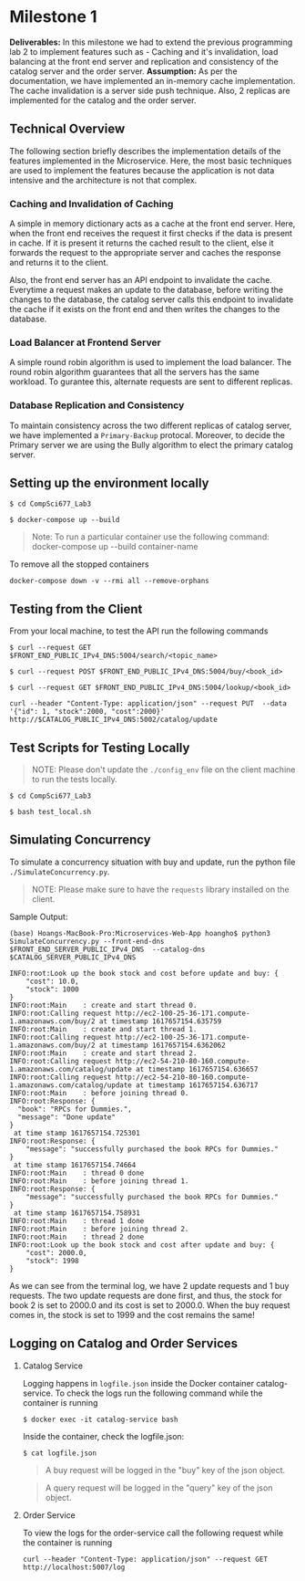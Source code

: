 # Milestone 1
**Deliverables:** In this milestone we had to extend the previous programming lab 2 to implement features such as - Caching and it's invalidation, load balancing at the front end server and replication and consistency of the catalog server and the order server.
**Assumption:** As per the documentation, we have implemented an in-memory cache implementation. The cache invalidation is a server side push technique. Also, 2 replicas are implemented for the catalog and the order server.

## Technical Overview

The following section briefly describes the implementation details of the features implemented in the Microservice. Here, the most basic techniques are used to implement the features because the application is not data intensive and the architecture is not that complex.

### Caching and Invalidation of Caching

A simple in memory dictionary acts as a cache at the front end server. Here, when the front end receives the request it first checks if the data is present in cache. If it is present it returns the cached result to the client, else it forwards the request to the appropriate server and caches the response and returns it to the client.

Also, the front end server has an API endpoint to invalidate the cache. Everytime a request makes an update to the database, before writing the changes to the database, the catalog server calls this endpoint to invalidate the cache if it exists on the front end and then writes the changes to the database.

### Load Balancer at Frontend Server

A simple round robin algorithm is used to implement the load balancer. The round robin algorithm guarantees that all the servers has the same workload. To gurantee this, alternate requests are sent to different replicas.

### Database Replication and Consistency

To maintain consistency across the two different replicas of catalog server, we have implemented a `Primary-Backup` protocal. Moreover, to decide the Primary server we are using the Bully algorithm to elect the primary catalog server.

## Setting up the environment locally

```
$ cd CompSci677_Lab3
```
```
$ docker-compose up --build
```

> Note: To run a particular container use the following command: docker-compose up --build container-name

To remove all the stopped containers

```
docker-compose down -v --rmi all --remove-orphans
```

## Testing from the Client

From your local machine, to test the API run the following commands

```
$ curl --request GET $FRONT_END_PUBLIC_IPv4_DNS:5004/search/<topic_name>
```

```
$ curl --request POST $FRONT_END_PUBLIC_IPv4_DNS:5004/buy/<book_id>
```

```
$ curl --request GET $FRONT_END_PUBLIC_IPv4_DNS:5004/lookup/<book_id>
```

```
curl --header "Content-Type: application/json" --request PUT  --data '{"id": 1, "stock":2000, "cost":2000}' http://$CATALOG_PUBLIC_IPv4_DNS:5002/catalog/update
```


## Test Scripts for Testing Locally

> NOTE: Please don't update the `./config_env` file on the client machine to run the tests locally.

```
$ cd CompSci677_Lab3
```
```
$ bash test_local.sh
```

## Simulating Concurrency

To simulate a concurrency situation with buy and update, run the python file `./SimulateConcurrency.py`. 

> NOTE: Please make sure to have the `requests` library installed on the client.

Sample Output:

```
(base) Hoangs-MacBook-Pro:Microservices-Web-App hoangho$ python3 SimulateConcurrency.py --front-end-dns $FRONT_END_SERVER_PUBLIC_IPv4_DNS  --catalog-dns $CATALOG_SERVER_PUBLIC_IPv4_DNS 

INFO:root:Look up the book stock and cost before update and buy: {
    "cost": 10.0,
    "stock": 1000
}
INFO:root:Main    : create and start thread 0.
INFO:root:Calling request http://ec2-100-25-36-171.compute-1.amazonaws.com/buy/2 at timestamp 1617657154.635759
INFO:root:Main    : create and start thread 1.
INFO:root:Calling request http://ec2-100-25-36-171.compute-1.amazonaws.com/buy/2 at timestamp 1617657154.6362062
INFO:root:Main    : create and start thread 2.
INFO:root:Calling request http://ec2-54-210-80-160.compute-1.amazonaws.com/catalog/update at timestamp 1617657154.636657
INFO:root:Calling request http://ec2-54-210-80-160.compute-1.amazonaws.com/catalog/update at timestamp 1617657154.636717
INFO:root:Main    : before joining thread 0.
INFO:root:Response: {
  "book": "RPCs for Dummies.", 
  "message": "Done update"
}
 at time stamp 1617657154.725301
INFO:root:Response: {
    "message": "successfully purchased the book RPCs for Dummies."
}
 at time stamp 1617657154.74664
INFO:root:Main    : thread 0 done
INFO:root:Main    : before joining thread 1.
INFO:root:Response: {
    "message": "successfully purchased the book RPCs for Dummies."
}
 at time stamp 1617657154.758931
INFO:root:Main    : thread 1 done
INFO:root:Main    : before joining thread 2.
INFO:root:Main    : thread 2 done
INFO:root:Look up the book stock and cost after update and buy: {
    "cost": 2000.0,
    "stock": 1998
}
```

As we can see from the terminal log, we have 2 update requests and 1 buy requests. The two update requests are done first, and thus, the stock for book 2 is set to 2000.0 and its cost is set to 2000.0. When the buy request comes in, the stock is set to 1999 and the cost remains the same!


## Logging on Catalog and Order Services

1. Catalog Service

    Logging happens in `logfile.json` inside the Docker container catalog-service. To check the logs run the following command while the container is running

    ```
    $ docker exec -it catalog-service bash 
    ```

    Inside the container, check the logfile.json:

    ```
    $ cat logfile.json
    ```

    > A buy request will be logged in the "buy" key of the json object. 
    
    > A query request will be logged in the "query" key of the json object. 

2. Order Service

    To view the logs for the order-service call the following request while the container is running

    ```
    curl --header "Content-Type: application/json" --request GET http://localhost:5007/log
    ```

